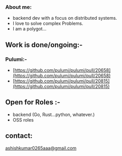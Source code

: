 
### About me:
- backend  dev with a focus on distributed systems.
- I love to solve complex Problems. 
- I am  a polygot... 

## Work  is done/ongoing:-

### Pulumi:-
- [https://github.com/pulumi/pulumi/pull/20658](https://github.com/pulumi/pulumi/pull/20658)
- [https://github.com/pulumi/pulumi/pull/20815](https://github.com/pulumi/pulumi/pull/20815)

## Open for Roles :-
- backend (Go, Rust...python, whatever.)
- OSS roles

 
## contact:
ashishkumar0265aaa@gmail.com



